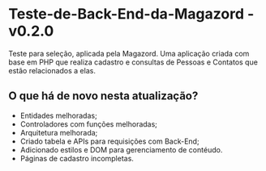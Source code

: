 # Teste-de-Back-End-da-Magazord - v0.2.0

Teste para seleção, aplicada pela Magazord.
Uma aplicação criada com base em PHP que realiza cadastro
e consultas de Pessoas e Contatos que estão relacionados a elas.

## O que há de novo nesta atualização?

- Entidades melhoradas;
- Controladores com funções melhoradas;
- Arquitetura melhorada;
- Criado tabela e APIs para requisições com Back-End;
- Adicionado estilos e DOM para gerenciamento de contéudo.
- Páginas de cadastro incompletas.
